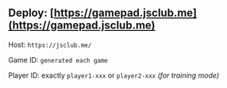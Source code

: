 Deploy: [https://gamepad.jsclub.me](https://gamepad.jsclub.me)
---

Host: `https://jsclub.me/`

Game ID: `generated each game`

Player ID: exactly `player1-xxx` or `player2-xxx` _(for training mode)_
